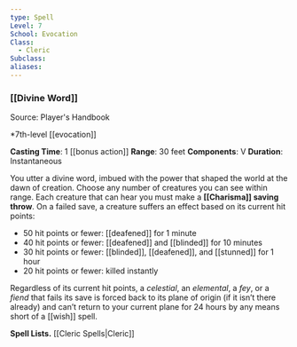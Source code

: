 ```yaml
---
type: Spell
Level: 7
School: Evocation
Class:
  - Cleric
Subclass:
aliases:
---
```

### [[Divine Word]]

Source: Player's Handbook

*7th-level [[evocation]]

**Casting Time**: 1 [[bonus action]]
**Range**: 30 feet
**Components**: V
**Duration**: Instantaneous

You utter a divine word, imbued with the power that shaped the world at the dawn of creation. Choose any number of creatures you can see within range. Each creature that can hear you must make a **[[Charisma]] saving throw**. On a failed save, a creature suffers an effect based on its current hit points:

- 50 hit points or fewer: [[deafened]] for 1 minute
- 40 hit points or fewer: [[deafened]] and [[blinded]] for 10 minutes
- 30 hit points or fewer: [[blinded]], [[deafened]], and [[stunned]] for 1 hour
- 20 hit points or fewer: killed instantly

Regardless of its current hit points, a *celestial*, an *elemental*, a *fey*, or a *fiend* that fails its save is forced back to its plane of origin (if it isn’t there already) and can’t return to your current plane for 24 hours by any means short of a [[wish]] spell.

**Spell Lists.** [[Cleric Spells|Cleric]] 